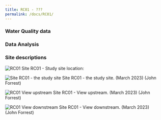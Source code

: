 ```yaml
---
title: RC01 - ???
permalink: /docs/RC01/
---
```




### Water Quality data




### Data Analysis




### Site descriptions





![RC01](/assets/sites/RC01/RC01.jpg)
Site RC01 - Study site location: 


![Site RC01 - the study site](/assets/sites/RC01/RC01site.jpg)
Site RC01 - the study site.  (March 2023) (John Forrest)


![RC01 View upstream](/assets/sites/RC01/RC01upstream.jpg)
Site RC01 - View upstream.  (March 2023) (John Forrest)


![RC01 View downstream](/assets/sites/RC01/RC01downstream.jpg)
Site RC01 - View downstream.  (March 2023) (John Forrest)
